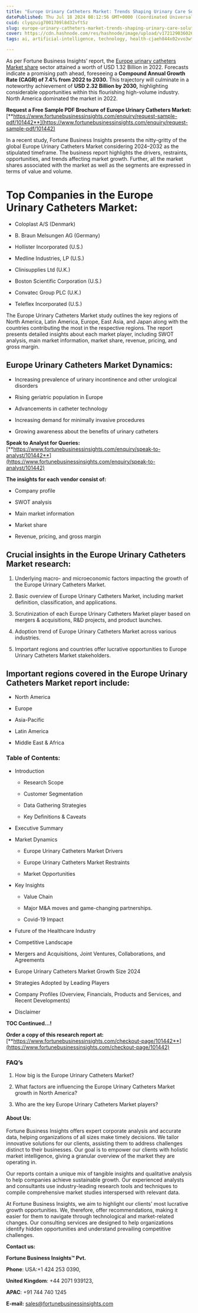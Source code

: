 ```yaml
---
title: "Europe Urinary Catheters Market: Trends Shaping Urinary Care Solutions"
datePublished: Thu Jul 18 2024 08:12:56 GMT+0000 (Coordinated Universal Time)
cuid: clyqzuig7001709l8d32vft5z
slug: europe-urinary-catheters-market-trends-shaping-urinary-care-solutions
cover: https://cdn.hashnode.com/res/hashnode/image/upload/v1721290360263/fd2e5fb9-91f3-4a67-8c71-9fd9a562ca08.png
tags: ai, artificial-intelligence, technology, health-cjaeh844x02vvo3wtj5r2s75q, healthcare

---
```


As per Fortune Business Insights’ report, the [Europe urinary catheters Market share](https://www.fortunebusinessinsights.com/industry-reports/europe-urinary-catheters-market-101442) sector attained a worth of USD 1.32 Billion in 2022. Forecasts indicate a promising path ahead, foreseeing a **Compound Annual Growth Rate (CAGR) of 7.4% from 2022 to 2030.** This trajectory will culminate in a noteworthy achievement of **USD 2.32 Billion by 2030,** highlighting considerable opportunities within this flourishing high-volume industry. North America dominated the market in 2022.

**Request a Free Sample PDF Brochure of Europe Urinary Catheters Market:** [**https://www.fortunebusinessinsights.com/enquiry/request-sample-pdf/101442**](https://www.fortunebusinessinsights.com/enquiry/request-sample-pdf/101442)

In a recent study, Fortune Business Insights presents the nitty-gritty of the global Europe Urinary Catheters Market considering 2024–2032 as the stipulated timeframe. The business report highlights the drivers, restraints, opportunities, and trends affecting market growth. Further, all the market shares associated with the market as well as the segments are expressed in terms of value and volume.

# **Top Companies in the Europe Urinary Catheters Market:**

* Coloplast A/S (Denmark)
    
* B. Braun Melsungen AG (Germany)
    
* Hollister Incorporated (U.S.)
    
* Medline Industries, LP (U.S.)
    
* Clinisupplies Ltd (U.K.)
    
* Boston Scientific Corporation (U.S.)
    
* Convatec Group PLC (U.K.)
    
* Teleflex Incorporated (U.S.)
    

The Europe Urinary Catheters Market study outlines the key regions of North America, Latin America, Europe, East Asia, and Japan along with the countries contributing the most in the respective regions. The report presents detailed insights about each market player, including SWOT analysis, main market information, market share, revenue, pricing, and gross margin.

## Europe Urinary Catheters Market **Dynamics**:

* Increasing prevalence of urinary incontinence and other urological disorders
    
* Rising geriatric population in Europe
    
* Advancements in catheter technology
    
* Increasing demand for minimally invasive procedures
    
* Growing awareness about the benefits of urinary catheters
    

**Speak to Analyst for Queries:** [**https://www.fortunebusinessinsights.com/enquiry/speak-to-analyst/101442**](https://www.fortunebusinessinsights.com/enquiry/speak-to-analyst/101442)

**The insights for each vendor consist of:**

* Company profile
    
* SWOT analysis
    
* Main market information
    
* Market share
    
* Revenue, pricing, and gross margin
    

## **Crucial insights in the Europe Urinary Catheters Market research:**

1. Underlying macro- and microeconomic factors impacting the growth of the Europe Urinary Catheters Market.
    
2. Basic overview of Europe Urinary Catheters Market, including market definition, classification, and applications.
    
3. Scrutinization of each Europe Urinary Catheters Market player based on mergers & acquisitions, R&D projects, and product launches.
    
4. Adoption trend of Europe Urinary Catheters Market across various industries.
    
5. Important regions and countries offer lucrative opportunities to Europe Urinary Catheters Market stakeholders.
    

## **Important regions covered in the Europe Urinary Catheters Market report include:**

* North America
    
* Europe
    
* Asia-Pacific
    
* Latin America
    
* Middle East & Africa
    

### **Table of Contents:**

* Introduction
    
    * Research Scope
        
    * Customer Segmentation
        
    * Data Gathering Strategies
        
    * Key Definitions & Caveats
        
* Executive Summary
    
* Market Dynamics
    
    * Europe Urinary Catheters Market Drivers
        
    * Europe Urinary Catheters Market Restraints
        
    * Market Opportunities
        
* Key Insights
    
    * Value Chain
        
    * Major M&A moves and game-changing partnerships.
        
    * Covid-19 Impact
        
* Future of the Healthcare Industry
    
* Competitive Landscape
    
* Mergers and Acquisitions, Joint Ventures, Collaborations, and Agreements
    
* Europe Urinary Catheters Market Growth Size 2024
    
* Strategies Adopted by Leading Players
    
* Company Profiles (Overview, Financials, Products and Services, and Recent Developments)
    
* Disclaimer
    

**TOC Continued…!**

**Order a copy of this research report at:** [**https://www.fortunebusinessinsights.com/checkout-page/101442**](https://www.fortunebusinessinsights.com/checkout-page/101442)

### **FAQ’s**

1. How big is the Europe Urinary Catheters Market?
    
2. What factors are influencing the Europe Urinary Catheters Market growth in North America?
    
3. Who are the key Europe Urinary Catheters Market players?
    

#### **About Us:**

Fortune Business Insights offers expert corporate analysis and accurate data, helping organizations of all sizes make timely decisions. We tailor innovative solutions for our clients, assisting them to address challenges distinct to their businesses. Our goal is to empower our clients with holistic market intelligence, giving a granular overview of the market they are operating in.

Our reports contain a unique mix of tangible insights and qualitative analysis to help companies achieve sustainable growth. Our experienced analysts and consultants use industry-leading research tools and techniques to compile comprehensive market studies interspersed with relevant data.

At Fortune Business Insights, we aim to highlight our clients' most lucrative growth opportunities. We, therefore, offer recommendations, making it easier for them to navigate through technological and market-related changes. Our consulting services are designed to help organizations identify hidden opportunities and understand prevailing competitive challenges.

**Contact us:**

**Fortune Business Insights™ Pvt.**

**Phone**: USA:+1 424 253 0390,

**United Kingdom**: +44 2071 939123,

**APAC**: +91 744 740 1245

**E-mail:** [sales@fortunebusinessinsights.com](mailto:sales@fortunebusinessinsights.com)